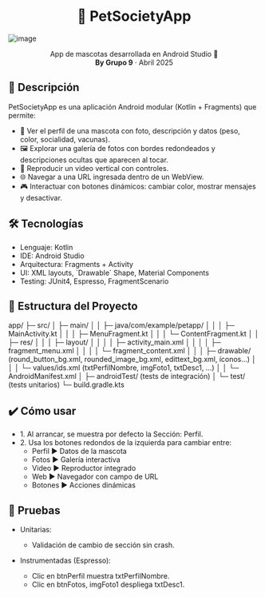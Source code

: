 <h1 align="center">🐾 PetSocietyApp</h1>

![image](https://github.com/user-attachments/assets/fe3ec4be-4b17-428d-9e7b-ee9d6a1942e0)

<p align="center">
  App de mascotas desarrollada en Android Studio 🐶<br>
  <strong>By Grupo 9</strong> · Abril 2025
</p>

<h2>📖 Descripción</h2>
PetSocietyApp es una aplicación Android modular (Kotlin + Fragments) que permite:
<ul>
  <li>👤 Ver el perfil de una mascota con foto, descripción y datos (peso, color, socialidad, vacunas).  </li>
  <li>🖼️ Explorar una galería de fotos con bordes redondeados y descripciones ocultas que aparecen al tocar.</li>
  <li>🎥 Reproducir un video vertical con controles.  </li>
  <li>🌐 Navegar a una URL ingresada dentro de un WebView.  </li>
  <li>🎮 Interactuar con botones dinámicos: cambiar color, mostrar mensajes y desactivar.</li>
</ul>

<h2>🛠️ Tecnologías  </h2>
<ul>
  <li>Lenguaje: Kotlin</li>
  <li>IDE: Android Studio </li>
  <li>Arquitectura: Fragments + Activity</li>
  <li>UI: XML layouts, `Drawable` Shape, Material Components</li>
  <li>Testing: JUnit4, Espresso, FragmentScenario</li>
</ul>

<h2>📂 Estructura del Proyecto </h2>
app/
├─ src/
│  ├─ main/
│  │  ├─ java/com/example/petapp/
│  │  │  ├─ MainActivity.kt
│  │  │  ├─ MenuFragment.kt
│  │  │  └─ ContentFragment.kt
│  │  ├─ res/
│  │  │  ├─ layout/
│  │  │  │  ├─ activity_main.xml
│  │  │  │  ├─ fragment_menu.xml
│  │  │  │  └─ fragment_content.xml
│  │  │  ├─ drawable/ (round_button_bg.xml, rounded_image_bg.xml, edittext_bg.xml, íconos…)
│  │  │  └─ values/ids.xml (txtPerfilNombre, imgFoto1, txtDesc1, …)
│  │  └─ AndroidManifest.xml
│  ├─ androidTest/ (tests de integración)
│  └─ test/ (tests unitarios)
└─ build.gradle.kts


<h2>✔️ Cómo usar</h2>
<ul>
  <li>
    1. Al arrancar, se muestra por defecto la Sección: Perfil.
  </li>
  <li>
    2. Usa los botones redondos de la izquierda para cambiar entre:
    <ul>
       <li>
      Perfil ▶ Datos de la mascota
    </li>
    <li>
      Fotos ▶ Galería interactiva
    </li>
      <li>
      Video ▶ Reproductor integrado
    </li>
    <li>
      Web ▶ Navegador con campo de URL
    </li>
      <li>
      Botones ▶ Acciones dinámicas
    </li>
    </ul>  
</ul>

<h2>🧪 Pruebas</h2>
<ul>
  <li>Unitarias:</li>
  <ul>
    <li>Validación de cambio de sección sin crash.</li>
  </ul>
</ul>
<ul>
  <li>Instrumentadas (Espresso):</li>
  <ul>
    <li>Clic en btnPerfil muestra txtPerfilNombre.</li>
    <li>Clic en btnFotos, imgFoto1 despliega txtDesc1.</li>
  </ul>
</ul>



























